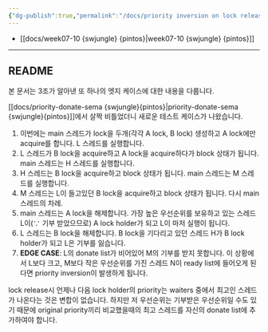 ```yaml
---
{"dg-publish":true,"permalink":"/docs/priority inversion on lock release {swjungle}{pintos}/","title":"priority inversion on lock release {swjungle}{pintos}"}
---
```


- [[docs/week07-10 {swjungle} {pintos}\|week07-10 {swjungle} {pintos}]]
___

## README

본 문서는 3조가 알아낸 또 하나의 엣지 케이스에 대한 내용을 다룹니다. 

[[docs/priority-donate-sema {swjungle}{pintos}\|priority-donate-sema {swjungle}{pintos}]]에서 살짝 비틀었더니 새로운 테스트 케이스가 나왔습니다. 

1. 이번에는 main 스레드가 lock을 두개(각각 A lock, B lock) 생성하고 A lock에만 acquire를 합니다. L 스레드를 실행합니다.
2. L 스레드가 B lock을 acquire하고 A lock을 acquire하다가 block 상태가 됩니다. main 스레드는 H 스레드를 실행합니다.
3. H 스레드는 B lock을 acquire하고 block 상태가 됩니다. main 스레드는 M 스레드를 실행합니다.
4. M 스레드는 L이 들고있던 B lock을 acquire하고 block 상태가 됩니다. 다시 main 스레드의 차례.
5. main 스레드는 A lock을 해제합니다. 가장 높은 우선순위를 보유하고 있는 스레드 L이(∵ 기부 받았으므로) A lock holder가 되고 L이 마저 실행이 됩니다.
6. L 스레드는 B lock을 해제합니다. B lock을 기다리고 있던 스레드 H가 B lock holder가 되고 L은 기부를 잃습니다.
7. **EDGE CASE**: L의 donate list가 비어있어 M의 기부를 받지 못합니다. 이 상황에서 L보다 크고, M보다 작은 우선순위를 가진 스레드 N이 ready list에 들어오게 된다면 priority inversion이 발생하게 됩니다.

lock release시 언제나 다음 lock holder의 priority는 waiters 중에서 최고인 스레드가 나온다는 것은 변합이 없습니다. 하지만 저 우선순위는 기부받은 우선순위일 수도 있기 때문에 original priority끼리 비교했을때의 최고 스레드를 자신의 donate list에 추가하여야 합니다.
